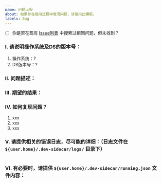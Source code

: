 ```yaml
---
name: 问题上报
about: 如果你在使用过程中发现问题，请使用此模板。
labels: Bug
---
```


<!-- 如果搜索过但未找到，请将 `[ ]` 替换为 `[x]` -->
- [ ] 你是否在现有 [Issue列表](/docmirror/dev-sidecar/issues) 中搜索过相同问题，但未找到？

### Ⅰ. 请说明操作系统及DS的版本号：
1. 操作系统：?
2. DS版本号：? <!-- 如：`1.8.6-node17` -->


### Ⅱ. 问题描述：


### Ⅲ. 期望的结果：


### Ⅳ. 如何复现问题？

1. xxx
2. xxx
3. xxx


### Ⅴ. 请提供相关的错误日志，尽可能的详细：（日志文件在 `${user.home}/.dev-sidecar/logs/` 目录下）
```log
```


### Ⅵ. 有必要时，请提供 `${user.home}/.dev-sidecar/running.json` 文件内容：
<!-- 请将 'running.json' 文件的内容粘贴在这里，方便我们排查问题是否由配置错误导致。 -->
```json
```
